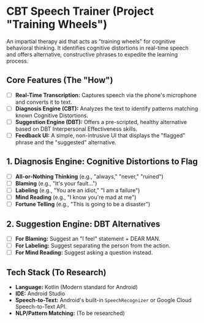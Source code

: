 # CBT Speech Trainer (Project "Training Wheels")

An impartial therapy aid that acts as "training wheels" for cognitive behavioral thinking. It identifies cognitive distortions in real-time speech and offers alternative, constructive phrases to expedite the learning process.

## Core Features (The "How")

-   [ ] **Real-Time Transcription:** Captures speech via the phone's microphone and converts it to text.
-   [ ] **Diagnosis Engine (CBT):** Analyzes the text to identify patterns matching known Cognitive Distortions.
-   [ ] **Suggestion Engine (DBT):** Offers a pre-scripted, healthy alternative based on DBT Interpersonal Effectiveness skills.
-   [ ] **Feedback UI:** A simple, non-intrusive UI that displays the "flagged" phrase and the "suggested" alternative.

## 1. Diagnosis Engine: Cognitive Distortions to Flag

-   [ ] **All-or-Nothing Thinking** (e.g., "always," "never," "ruined")
-   [ ] **Blaming** (e.g., "It's your fault...")
-   [ ] **Labeling** (e.g., "You are an idiot," "I am a failure")
-   [ ] **Mind Reading** (e.g., "I know you're mad at me")
-   [ ] **Fortune Telling** (e.g., "This is going to be a disaster")

## 2. Suggestion Engine: DBT Alternatives

-   [ ] **For Blaming:** Suggest an "I feel" statement + DEAR MAN.
-   [ ] **For Labeling:** Suggest separating the person from the action.
-   [ ] **For Mind Reading:** Suggest asking a question instead.

## Tech Stack (To Research)

-   **Language:** Kotlin (Modern standard for Android)
-   **IDE:** Android Studio
-   **Speech-to-Text:** Android's built-in `SpeechRecognizer` or Google Cloud Speech-to-Text API.
-   **NLP/Pattern Matching:** (To be researched)
